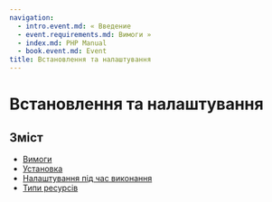 ```yaml
---
navigation:
  - intro.event.md: « Введение
  - event.requirements.md: Вимоги »
  - index.md: PHP Manual
  - book.event.md: Event
title: Встановлення та налаштування
---
```

# Встановлення та налаштування

## Зміст

-   [Вимоги](event.requirements.md)
-   [Установка](event.installation.md)
-   [Налаштування під час виконання](event.configuration.md)
-   [Типи ресурсів](event.resources.md)
